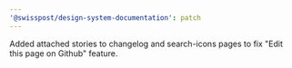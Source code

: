 ```yaml
---
'@swisspost/design-system-documentation': patch
---
```


Added attached stories to changelog and search-icons pages to fix "Edit this page on Github" feature.
